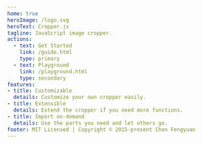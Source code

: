 ```yaml
---
home: true
heroImage: /logo.svg
heroText: Cropper.js
tagline: JavaScript image cropper.
actions:
  - text: Get Started
    link: /guide.html
    type: primary
  - text: Playground
    link: /playground.html
    type: secondary
features:
- title: Customizable
  details: Customize your own cropper easily.
- title: Extensible
  details: Extend the cropper if you need more functions.
- title: Import on-demand
  details: Use the parts you need and let others go.
footer: MIT Licensed | Copyright © 2015-present Chen Fengyuan
---
```

